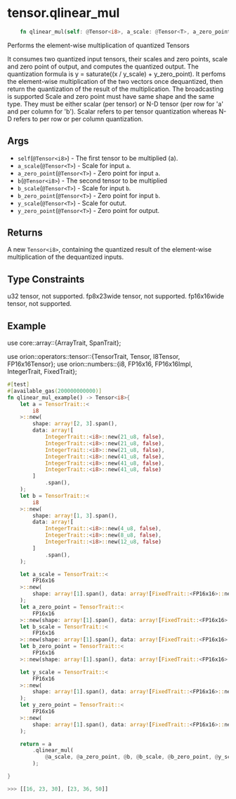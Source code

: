 # tensor.qlinear_mul

```rust
    fn qlinear_mul(self: @Tensor<i8>, a_scale: @Tensor<T>, a_zero_point: @Tensor<T>, b: @Tensor<i8>, b_scale: @Tensor<T>, b_zero_point: @Tensor<T>, y_scale: @Tensor<T>, y_zero_point: @Tensor<T>) -> Tensor::<i8>;
```

Performs the element-wise multiplication of quantized Tensors

It consumes two quantized input tensors, their scales and zero points, scale and zero point of output, and computes the quantized output. 
The quantization formula is y = saturate((x / y_scale) + y_zero_point).
It perfoms the element-wise multiplication of the two vectors once dequantized, then return the quantization of the result of the multiplication.
The broadcasting is supported
Scale and zero point must have same shape and the same type. They must be either scalar (per tensor) or N-D tensor (per row for 'a' and per column for 'b'). 
Scalar refers to per tensor quantization whereas N-D refers to per row or per column quantization.

## Args

* `self`(`@Tensor<i8>`) - The first tensor to be multiplied (a).
* `a_scale`(`@Tensor<T>`) - Scale for input `a`.
* `a_zero_point`(`@Tensor<T>`) - Zero point for input `a`.
* `b`(`@Tensor<i8>`) - The second tensor to be multiplied
* `b_scale`(`@Tensor<T>`) - Scale for input `b`.
* `b_zero_point`(`@Tensor<T>`) - Zero point for input `b`.    
* `y_scale`(`@Tensor<T>`) - Scale for outut.
* `y_zero_point`(`@Tensor<T>`) - Zero point for output.   

## Returns

A new `Tensor<i8>`, containing the quantized result of the element-wise multiplication of the dequantized inputs.

## Type Constraints

u32 tensor, not supported.
fp8x23wide tensor, not supported.
fp16x16wide tensor, not supported.

## Example 


use core::array::{ArrayTrait, SpanTrait};

use orion::operators::tensor::{TensorTrait, Tensor, I8Tensor, FP16x16Tensor};
use orion::numbers::{i8, FP16x16, FP16x16Impl, IntegerTrait, FixedTrait};

```rust 
#[test]
#[available_gas(200000000000)]
fn qlinear_mul_example() -> Tensor<i8>{
    let a = TensorTrait::<
        i8
    >::new(
        shape: array![2, 3].span(),
        data: array![
            IntegerTrait::<i8>::new(21_u8, false),
            IntegerTrait::<i8>::new(21_u8, false),
            IntegerTrait::<i8>::new(21_u8, false),
            IntegerTrait::<i8>::new(41_u8, false),
            IntegerTrait::<i8>::new(41_u8, false),
            IntegerTrait::<i8>::new(41_u8, false)
        ]
            .span(),
    );
    let b = TensorTrait::<
        i8
    >::new(
        shape: array![1, 3].span(),
        data: array![
            IntegerTrait::<i8>::new(4_u8, false),
            IntegerTrait::<i8>::new(8_u8, false),
            IntegerTrait::<i8>::new(12_u8, false)
        ]
            .span(),
    );

    let a_scale = TensorTrait::<
        FP16x16
    >::new(
        shape: array![1].span(), data: array![FixedTrait::<FP16x16>::new(131072, false)].span(),
    );
    let a_zero_point = TensorTrait::<
        FP16x16
    >::new(shape: array![1].span(), data: array![FixedTrait::<FP16x16>::new(65536, false)].span(),);
    let b_scale = TensorTrait::<
        FP16x16
    >::new(shape: array![1].span(), data: array![FixedTrait::<FP16x16>::new(16384, false)].span(),);
    let b_zero_point = TensorTrait::<
        FP16x16
    >::new(shape: array![1].span(), data: array![FixedTrait::<FP16x16>::new(0, false)].span(),);

    let y_scale = TensorTrait::<
        FP16x16
    >::new(
        shape: array![1].span(), data: array![FixedTrait::<FP16x16>::new(393216, false)].span(),
    );
    let y_zero_point = TensorTrait::<
        FP16x16
    >::new(
        shape: array![1].span(), data: array![FixedTrait::<FP16x16>::new(655360, false)].span(),
    );

    return = a
        .qlinear_mul(
            @a_scale, @a_zero_point, @b, @b_scale, @b_zero_point, @y_scale, @y_zero_point
        );

}

>>> [[16, 23, 30], [23, 36, 50]]
```